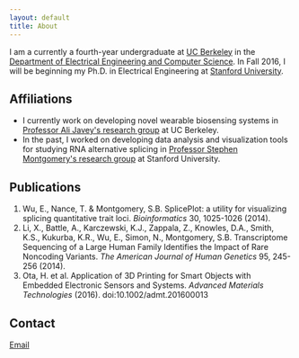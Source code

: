```yaml
---
layout: default
title: About
---
```


I am a currently a fourth-year undergraduate at [UC Berkeley](http://berkeley.edu) in the [Department of Electrical Engineering and Computer Science](http://www.eecs.berkeley.edu).  In Fall 2016, I will be beginning my Ph.D. in Electrical Engineering at [Stanford University](http://http://ee.stanford.edu/).

## Affiliations

* I currently work on developing novel wearable biosensing systems in [Professor Ali Javey's research group](http://nano.eecs.berkeley.edu/) at UC Berkeley.
* In the past, I worked on developing data analysis and visualization tools for studying RNA alternative splicing in [Professor Stephen Montgomery's research group](http://montgomerylab.stanford.edu/) at Stanford University.

## Publications

1. Wu, E., Nance, T. & Montgomery, S.B. SplicePlot: a utility for visualizing splicing quantitative trait loci. _Bioinformatics_ 30, 1025-1026 (2014).
2. Li, X., Battle, A., Karczewski, K.J., Zappala, Z., Knowles, D.A., Smith, K.S., Kukurba, K.R., Wu, E., Simon, N., Montgomery, S.B. Transcriptome Sequencing of a Large Human Family Identifies the Impact of Rare Noncoding Variants. _The American Journal of Human Genetics_ 95, 245-256 (2014).
3. Ota, H. et al. Application of 3D Printing for Smart Objects with Embedded Electronic Sensors and Systems. _Advanced Materials Technologies_ (2016). doi:10.1002/admt.201600013

## Contact

[Email](mailto:wueric@stanford.edu)
